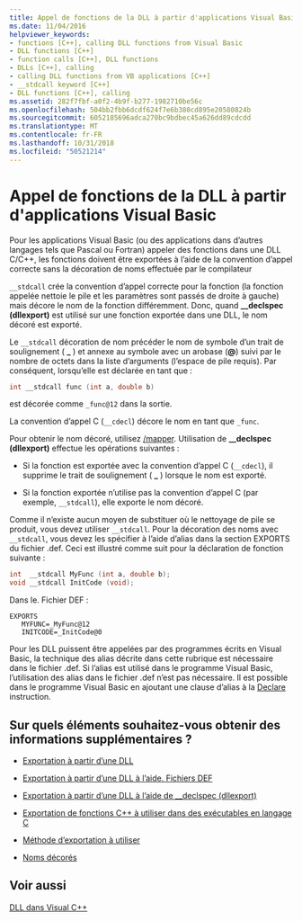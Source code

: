 ```yaml
---
title: Appel de fonctions de la DLL à partir d'applications Visual Basic
ms.date: 11/04/2016
helpviewer_keywords:
- functions [C++], calling DLL functions from Visual Basic
- DLL functions [C++]
- function calls [C++], DLL functions
- DLLs [C++], calling
- calling DLL functions from VB applications [C++]
- __stdcall keyword [C++]
- DLL functions [C++], calling
ms.assetid: 282f7fbf-a0f2-4b9f-b277-1982710be56c
ms.openlocfilehash: 504bb2fbb6dcdf624f7e6b380cd895e20580824b
ms.sourcegitcommit: 6052185696adca270bc9bdbec45a626dd89cdcdd
ms.translationtype: MT
ms.contentlocale: fr-FR
ms.lasthandoff: 10/31/2018
ms.locfileid: "50521214"
---
```

# <a name="calling-dll-functions-from-visual-basic-applications"></a>Appel de fonctions de la DLL à partir d'applications Visual Basic

Pour les applications Visual Basic (ou des applications dans d’autres langages tels que Pascal ou Fortran) appeler des fonctions dans une DLL C/C++, les fonctions doivent être exportées à l’aide de la convention d’appel correcte sans la décoration de noms effectuée par le compilateur

`__stdcall` crée la convention d’appel correcte pour la fonction (la fonction appelée nettoie le pile et les paramètres sont passés de droite à gauche) mais décore le nom de la fonction différemment. Donc, quand **__declspec (dllexport)** est utilisé sur une fonction exportée dans une DLL, le nom décoré est exporté.

Le `__stdcall` décoration de nom précéder le nom de symbole d’un trait de soulignement ( **\_** ) et annexe au symbole avec un arobase (**\@**) suivi par le nombre de octets dans la liste d’arguments (l’espace de pile requis). Par conséquent, lorsqu’elle est déclarée en tant que :

```C
int __stdcall func (int a, double b)
```

est décorée comme `_func@12` dans la sortie.

La convention d’appel C (`__cdecl`) décore le nom en tant que `_func`.

Pour obtenir le nom décoré, utilisez [/mapper](../build/reference/map-generate-mapfile.md). Utilisation de **__declspec (dllexport)** effectue les opérations suivantes :

- Si la fonction est exportée avec la convention d’appel C (`__cdecl`), il supprime le trait de soulignement ( **\_** ) lorsque le nom est exporté.

- Si la fonction exportée n’utilise pas la convention d’appel C (par exemple, `__stdcall`), elle exporte le nom décoré.

Comme il n’existe aucun moyen de substituer où le nettoyage de pile se produit, vous devez utiliser `__stdcall`. Pour la décoration des noms avec `__stdcall`, vous devez les spécifier à l’aide d’alias dans la section EXPORTS du fichier .def. Ceci est illustré comme suit pour la déclaration de fonction suivante :

```C
int  __stdcall MyFunc (int a, double b);
void __stdcall InitCode (void);
```

Dans le. Fichier DEF :

```
EXPORTS
   MYFUNC=_MyFunc@12
   INITCODE=_InitCode@0
```

Pour les DLL puissent être appelées par des programmes écrits en Visual Basic, la technique des alias décrite dans cette rubrique est nécessaire dans le fichier .def. Si l’alias est utilisé dans le programme Visual Basic, l’utilisation des alias dans le fichier .def n’est pas nécessaire. Il est possible dans le programme Visual Basic en ajoutant une clause d’alias à la [Declare](/dotnet/visual-basic/language-reference/statements/declare-statement) instruction.

## <a name="what-do-you-want-to-know-more-about"></a>Sur quels éléments souhaitez-vous obtenir des informations supplémentaires ?

- [Exportation à partir d’une DLL](../build/exporting-from-a-dll.md)

- [Exportation à partir d’une DLL à l’aide. Fichiers DEF](../build/exporting-from-a-dll-using-def-files.md)

- [Exportation à partir d’une DLL à l’aide de __declspec (dllexport)](../build/exporting-from-a-dll-using-declspec-dllexport.md)

- [Exportation de fonctions C++ à utiliser dans des exécutables en langage C](../build/exporting-cpp-functions-for-use-in-c-language-executables.md)

- [Méthode d’exportation à utiliser](../build/determining-which-exporting-method-to-use.md)

- [Noms décorés](../build/reference/decorated-names.md)

## <a name="see-also"></a>Voir aussi

[DLL dans Visual C++](../build/dlls-in-visual-cpp.md)
